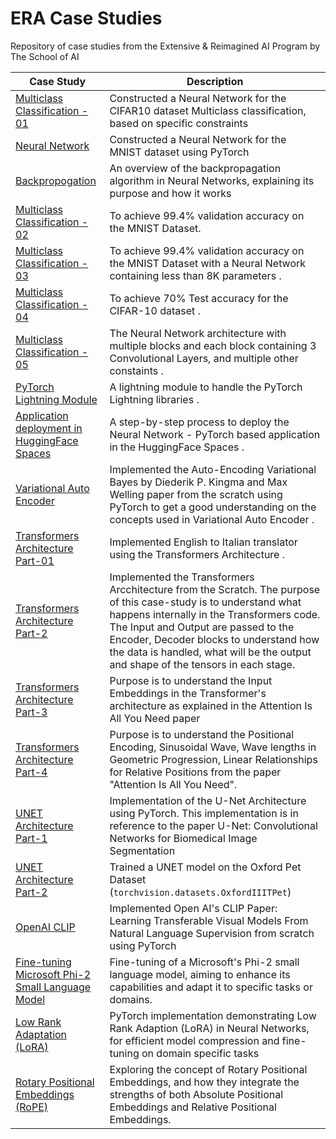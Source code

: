 # ERA Case Studies
Repository of case studies from the Extensive &amp; Reimagined AI Program by The School of AI

| Case Study | Description |
|------------|-------------|
| [Multiclass Classification - 01](https://github.com/bala1802/ERA/tree/main/Session-9) | Constructed a Neural Network for the CIFAR10 dataset Multiclass classification, based on specific constraints |
| [Neural Network](https://github.com/bala1802/ERA/tree/main/Session-5) | Constructed a Neural Network for the MNIST dataset using PyTorch |
| [Backpropogation](https://github.com/bala1802/ERA/tree/main/Session-6/Part-1) | An overview of the backpropagation algorithm in Neural Networks, explaining its purpose and how it works |
| [Multiclass Classification - 02](https://github.com/bala1802/ERA/tree/main/Session-6/Part-2) | To achieve 99.4% validation accuracy on the MNIST Dataset. |
| [Multiclass Classification - 03](https://github.com/bala1802/ERA/tree/main/Session-7) | To achieve 99.4% validation accuracy on the MNIST Dataset with a Neural Network containing less than 8K parameters . |
| [Multiclass Classification - 04](https://github.com/bala1802/ERA/tree/main/Session-8) | To achieve 70% Test accuracy for the CIFAR-10 dataset  . |
| [Multiclass Classification - 05](https://github.com/bala1802/ERA/tree/main/Session-9) | The Neural Network architecture with multiple blocks and each block containing 3 Convolutional Layers, and multiple other constaints  . |
| [PyTorch Lightning Module](https://github.com/bala1802/lightning_module) | A lightning module to handle the PyTorch Lightning libraries  . |
| [Application deployment in HuggingFace Spaces](https://github.com/bala1802/ERA-Session-12) | A step-by-step process to deploy the Neural Network - PyTorch based application in the HuggingFace Spaces  . |
| [Variational Auto Encoder](https://github.com/bala1802/Variational_Auto_Encoder) | Implemented the Auto-Encoding Variational Bayes by Diederik P. Kingma and Max Welling paper from the scratch using PyTorch to get a good understanding on the concepts used in Variational Auto Encoder  . |
| [Transformers Architecture Part-01](https://github.com/bala1802/ERA-Session-15) | Implemented English to Italian translator using the Transformers Architecture  . |
| [Transformers Architecture Part-2](https://github.com/bala1802/Neural-Networks-and-Deep-Learning/blob/master/Transformers/Experiment01/README.md) | Implemented the Transformers Arcchitecture from the Scratch. The purpose of this case-study is to understand what happens internally in the Transformers code. The Input and Output are passed to the Encoder, Decoder blocks to understand how the data is handled, what will be the output and shape of the tensors in each stage. |
| [Transformers Architecture Part-3](https://github.com/bala1802/Neural-Networks-and-Deep-Learning/blob/master/Transformers/Experiment02/Understanding%20Input%20Embedding%20Layer.ipynb) | Purpose is to understand the Input Embeddings in the Transformer's architecture as explained in the Attention Is All You Need paper |
| [Transformers Architecture Part-4](https://github.com/bala1802/Neural-Networks-and-Deep-Learning/blob/master/Transformers/Experiment02/Understanding%20Positional%20Encoding%20Layer.ipynb) | Purpose is to understand the Positional Encoding, Sinusoidal Wave, Wave lengths in Geometric Progression, Linear Relationships for Relative Positions from the paper "Attention Is All You Need".  |
| [UNET Architecture Part-1](https://github.com/bala1802/UNET) | Implementation of the U-Net Architecture using PyTorch. This implementation is in reference to the paper U-Net: Convolutional Networks for Biomedical Image Segmentation   |
| [UNET Architecture Part-2](https://github.com/bala1802/UNET_OxfordPetData) | Trained a UNET model on the Oxford Pet Dataset (`torchvision.datasets.OxfordIIITPet`) |
| [OpenAI CLIP](https://github.com/bala1802/OpenAI_CLIP/tree/main) | Implemented Open AI's CLIP Paper: Learning Transferable Visual Models From Natural Language Supervision from scratch using PyTorch   |
| [Fine-tuning Microsoft Phi-2 Small Language Model](https://github.com/bala1802/Phi2) | Fine-tuning of a Microsoft's Phi-2 small language model, aiming to enhance its capabilities and adapt it to specific tasks or domains.   |
| [Low Rank Adaptation (LoRA)](https://github.com/bala1802/LoRA) | PyTorch implementation demonstrating Low Rank Adaption (LoRA) in Neural Networks, for efficient model compression and fine-tuning on domain specific tasks   |
| [Rotary Positional Embeddings (RoPE)](https://github.com/bala1802/RoPE) | Exploring the concept of Rotary Positional Embeddings, and how they integrate the strengths of both Absolute Positional Embeddings and Relative Positional Embeddings.   |

